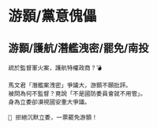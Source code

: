 # 游顥/黨意傀儡

## 游顥/護航/潛艦洩密/罷免/南投

```
疏於監督軍火案，護航特權政商？💣

馬文君「潛艦案洩密」爭議大，游顥不願批評。
被問為何不監督？竟說「不是國防委員會就不用管」。
身為立委卻漠視國安重大爭議。

📣 拒絕沉默立委，一票罷免游顥！
```